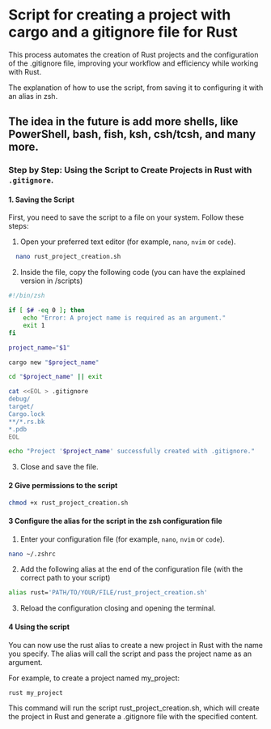 # Script for creating a project with cargo and a gitignore file for Rust

This process automates the creation of Rust projects and the configuration of the .gitignore file, improving your workflow and efficiency while working with Rust.

The explanation of how to use the script, from saving it to configuring it with an alias in zsh.

## The idea in the future is add more shells, like PowerShell, bash, fish, ksh, csh/tcsh, and many more.

### Step by Step: Using the Script to Create Projects in Rust with `.gitignore`.

#### 1. Saving the Script

First, you need to save the script to a file on your system. Follow these steps:

1. Open your preferred text editor (for example, `nano`, `nvim` or `code`).

```sh
  nano rust_project_creation.sh
```

2. Inside the file, copy the following code (you can have the explained version in /scripts)

```sh
#!/bin/zsh

if [ $# -eq 0 ]; then
    echo "Error: A project name is required as an argument."
    exit 1
fi

project_name="$1"

cargo new "$project_name"

cd "$project_name" || exit

cat <<EOL > .gitignore
debug/
target/
Cargo.lock
**/*.rs.bk
*.pdb
EOL

echo "Project '$project_name' successfully created with .gitignore."
```

3. Close and save the file. 

#### 2 Give permissions to the script

```sh
chmod +x rust_project_creation.sh
```

#### 3 Configure the alias for the script in the zsh configuration file

1. Enter your configuration file (for example, `nano`, `nvim` or `code`).

```sh
nano ~/.zshrc
```

2. Add the following alias at the end of the configuration file (with the correct path to your script)

```sh
alias rust='PATH/TO/YOUR/FILE/rust_project_creation.sh'
```

3. Reload the configuration closing and opening the terminal.

#### 4 Using the script

You can now use the rust alias to create a new project in Rust with the name you specify. The alias will call the script and pass the project name as an argument.

For example, to create a project named my_project:

```sh
rust my_project
```

This command will run the script rust_project_creation.sh, which will create the project in Rust and generate a .gitignore file with the specified content.
